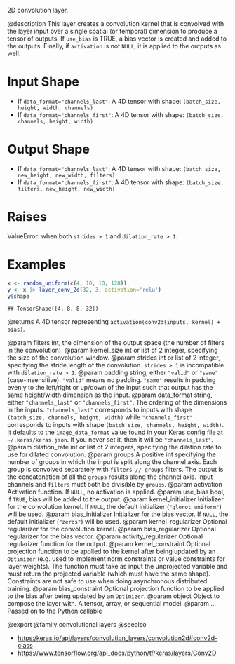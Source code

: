 2D convolution layer.

@description
This layer creates a convolution kernel that is convolved with the layer
input over a single spatial (or temporal) dimension to produce a tensor of
outputs. If `use_bias` is TRUE, a bias vector is created and added to the
outputs. Finally, if `activation` is not `NULL`, it is applied to the
outputs as well.

# Input Shape
- If `data_format="channels_last"`:
    A 4D tensor with shape: `(batch_size, height, width, channels)`
- If `data_format="channels_first"`:
    A 4D tensor with shape: `(batch_size, channels, height, width)`

# Output Shape
- If `data_format="channels_last"`:
    A 4D tensor with shape: `(batch_size, new_height, new_width, filters)`
- If `data_format="channels_first"`:
    A 4D tensor with shape: `(batch_size, filters, new_height, new_width)`

# Raises
ValueError: when both `strides > 1` and `dilation_rate > 1`.

# Examples

```r
x <- random_uniform(c(4, 10, 10, 128))
y <- x |> layer_conv_2d(32, 3, activation='relu')
y$shape
```

```
## TensorShape([4, 8, 8, 32])
```

@returns
A 4D tensor representing `activation(conv2d(inputs, kernel) + bias)`.

@param filters int, the dimension of the output space (the number of filters
    in the convolution).
@param kernel_size int or list of 2 integer, specifying the size of the
    convolution window.
@param strides int or list of 2 integer, specifying the stride length
    of the convolution. `strides > 1` is incompatible with
    `dilation_rate > 1`.
@param padding string, either `"valid"` or `"same"` (case-insensitive).
    `"valid"` means no padding. `"same"` results in padding evenly to
    the left/right or up/down of the input such that output has the same
    height/width dimension as the input.
@param data_format string, either `"channels_last"` or `"channels_first"`.
    The ordering of the dimensions in the inputs. `"channels_last"`
    corresponds to inputs with shape
    `(batch_size, channels, height, width)`
    while `"channels_first"` corresponds to inputs with shape
    `(batch_size, channels, height, width)`. It defaults to the
    `image_data_format` value found in your Keras config file at
    `~/.keras/keras.json`. If you never set it, then it will be
    `"channels_last"`.
@param dilation_rate int or list of 2 integers, specifying the dilation
    rate to use for dilated convolution.
@param groups A positive int specifying the number of groups in which the
    input is split along the channel axis. Each group is convolved
    separately with `filters // groups` filters. The output is the
    concatenation of all the `groups` results along the channel axis.
    Input channels and `filters` must both be divisible by `groups`.
@param activation Activation function. If `NULL`, no activation is applied.
@param use_bias bool, if `TRUE`, bias will be added to the output.
@param kernel_initializer Initializer for the convolution kernel. If `NULL`,
    the default initializer (`"glorot_uniform"`) will be used.
@param bias_initializer Initializer for the bias vector. If `NULL`, the
    default initializer (`"zeros"`) will be used.
@param kernel_regularizer Optional regularizer for the convolution kernel.
@param bias_regularizer Optional regularizer for the bias vector.
@param activity_regularizer Optional regularizer function for the output.
@param kernel_constraint Optional projection function to be applied to the
    kernel after being updated by an `Optimizer` (e.g. used to implement
    norm constraints or value constraints for layer weights). The
    function must take as input the unprojected variable and must return
    the projected variable (which must have the same shape). Constraints
    are not safe to use when doing asynchronous distributed training.
@param bias_constraint Optional projection function to be applied to the
    bias after being updated by an `Optimizer`.
@param object Object to compose the layer with. A tensor, array, or sequential model.
@param ... Passed on to the Python callable

@export
@family convolutional layers
@seealso
+ <https:/keras.io/api/layers/convolution_layers/convolution2d#conv2d-class>
+ <https://www.tensorflow.org/api_docs/python/tf/keras/layers/Conv2D>
